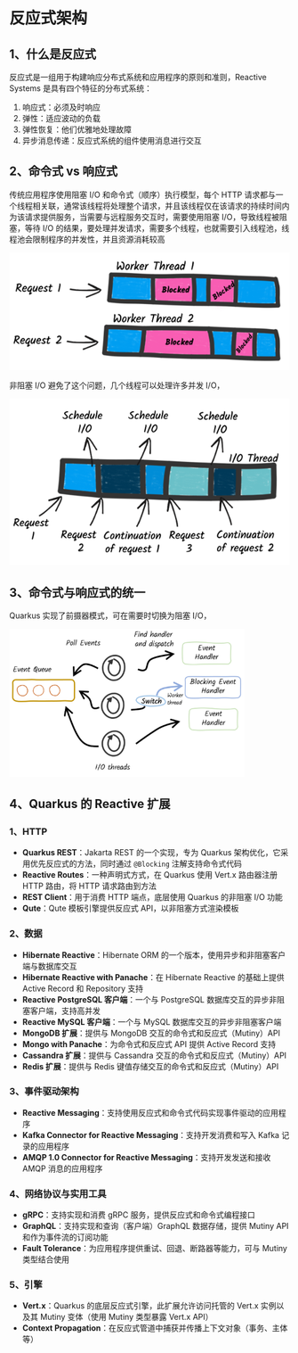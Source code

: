 # 反应式架构

## 1、什么是反应式

反应式是一组用于构建响应分布式系统和应用程序的原则和准则，Reactive Systems 是具有四个特征的分布式系统：

1. 响应式：必须及时响应
2. 弹性：适应波动的负载
3. 弹性恢复：他们优雅地处理故障
4. 异步消息传递：反应式系统的组件使用消息进行交互



## 2、命令式 vs 响应式

传统应用程序使用阻塞 I/O 和命令式（顺序）执行模型，每个 HTTP 请求都与一个线程相关联，通常该线程将处理整个请求，并且该线程仅在该请求的持续时间内为该请求提供服务，当需要与远程服务交互时，需要使用阻塞 I/O，导致线程被阻塞，等待 I/O 的结果，要处理并发请求，需要多个线程，也就需要引入线程池，线程池会限制程序的并发性，并且资源消耗较高

<img src="./images/image-20241212195958081.png" alt="image-20241212195958081" style="zoom:80%;" />

非阻塞 I/O 避免了这个问题，几个线程可以处理许多并发 I/O，

<img src="./images/image-20241212200042301.png" alt="image-20241212200042301" style="zoom:80%;" />



## 3、命令式与响应式的统一

Quarkus 实现了前摄器模式，可在需要时切换为阻塞 I/O，

<img src="./images/image-20241212200316585.png" alt="image-20241212200316585" style="zoom:67%;" />



## 4、Quarkus 的 Reactive 扩展

### 1、HTTP

- **Quarkus REST**：Jakarta REST 的一个实现，专为 Quarkus 架构优化，它采用优先反应式的方法，同时通过 `@Blocking` 注解支持命令式代码
- **Reactive Routes**：一种声明式方式，在 Quarkus 使用 Vert.x 路由器注册 HTTP 路由，将 HTTP 请求路由到方法
- **REST Client**：用于消费 HTTP 端点，底层使用 Quarkus 的非阻塞 I/O 功能
- **Qute**：Qute 模板引擎提供反应式 API，以非阻塞方式渲染模板



### 2、数据

- **Hibernate Reactive**：Hibernate ORM 的一个版本，使用异步和非阻塞客户端与数据库交互
- **Hibernate Reactive with Panache**：在 Hibernate Reactive 的基础上提供 Active Record 和 Repository 支持
- **Reactive PostgreSQL 客户端**：一个与 PostgreSQL 数据库交互的异步非阻塞客户端，支持高并发
- **Reactive MySQL 客户端**：一个与 MySQL 数据库交互的异步非阻塞客户端
- **MongoDB 扩展**：提供与 MongoDB 交互的命令式和反应式（Mutiny）API
- **Mongo with Panache**：为命令式和反应式 API 提供 Active Record 支持
- **Cassandra 扩展**：提供与 Cassandra 交互的命令式和反应式（Mutiny）API
- **Redis 扩展**：提供与 Redis 键值存储交互的命令式和反应式（Mutiny）API



### 3、事件驱动架构

- **Reactive Messaging**：支持使用反应式和命令式代码实现事件驱动的应用程序
- **Kafka Connector for Reactive Messaging**：支持开发消费和写入 Kafka 记录的应用程序
- **AMQP 1.0 Connector for Reactive Messaging**：支持开发发送和接收 AMQP 消息的应用程序



### 4、网络协议与实用工具

- **gRPC**：支持实现和消费 gRPC 服务，提供反应式和命令式编程接口
- **GraphQL**：支持实现和查询（客户端）GraphQL 数据存储，提供 Mutiny API 和作为事件流的订阅功能
- **Fault Tolerance**：为应用程序提供重试、回退、断路器等能力，可与 Mutiny 类型结合使用



### 5、引擎

- **Vert.x**：Quarkus 的底层反应式引擎，此扩展允许访问托管的 Vert.x 实例以及其 Mutiny 变体（使用 Mutiny 类型暴露 Vert.x API）
- **Context Propagation**：在反应式管道中捕获并传播上下文对象（事务、主体等）























